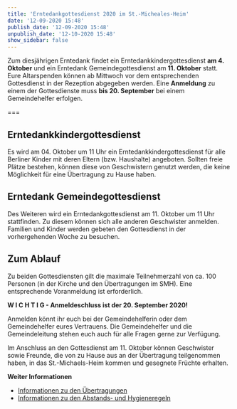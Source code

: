 ```yaml
---
title: 'Erntedankgottesdienst 2020 im St.-Micheales-Heim'
date: '12-09-2020 15:48'
publish_date: '12-09-2020 15:48'
unpublish_date: '12-10-2020 15:48'
show_sidebar: false
---
```


Zum diesjährigen Erntedank findet ein Erntedankkindergottesdienst **am 4. Oktober** und ein Erntedank Gemeindegottesdienst am **11. Oktober** statt.  Eure Altarspenden können ab Mittwoch vor dem entsprechenden Gottesdienst in der Rezeption abgegeben werden. Eine **Anmeldung** zu einem der Gottesdienste muss **bis 20. September** bei einem Gemeindehelfer erfolgen.

===


## Erntedankkindergottesdienst

Es wird am 04. Oktober um 11 Uhr ein Erntedankkindergottesdienst für alle Berliner Kinder mit deren Eltern (bzw. Haushalte) angeboten. Sollten freie Plätze bestehen, können diese von Geschwistern genutzt werden, die keine Möglichkeit für eine Übertragung zu Hause haben.



## Erntedank Gemeindegottesdienst

Des Weiteren wird ein Erntedankgottesdienst am 11. Oktober um 11 Uhr stattfinden. Zu diesem können sich alle anderen Geschwister anmelden. Familien und Kinder werden gebeten den Gottesdienst in der vorhergehenden Woche zu besuchen.



## Zum Ablauf

Zu beiden Gottesdiensten gilt die maximale Teilnehmerzahl von ca. 100 Personen (in der Kirche und den Übertragungen im SMH). Eine entsprechende Voranmeldung ist erforderlich.


**W I C H T I G - Anmeldeschluss ist der 20. September 2020!**

Anmelden könnt ihr euch bei der Gemeindehelferin oder dem Gemeindehelfer eures Vertrauens. Die Gemeindehelfer und die Gemeindeleitung stehen euch auch für alle Fragen gerne zur Verfügung.

Im Anschluss an den Gottesdienst am 11. Oktober können Geschwister sowie Freunde, die von zu Hause aus an der Übertragung teilgenommen haben, in das St.-Michaels-Heim kommen und gesegnete Früchte erhalten.



**Weiter Informationen**

* [Informationen zu den Übertragungen](https://www.smh-gemeinden.de/news/gottesdienste-am-kommenden-sonntag)
* [Informationen zu den Abstands- und Hygieneregeln](https://smh-gemeinden.de/news/praesenzgottesdienste-im-st-michaels-heim)
